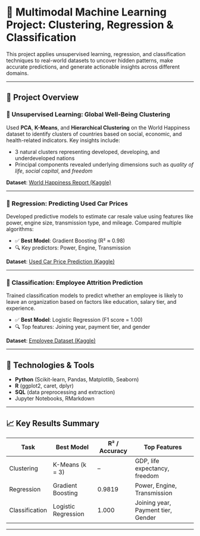 # 🧠 Multimodal Machine Learning Project: Clustering, Regression & Classification

This project applies unsupervised learning, regression, and classification techniques to real-world datasets to uncover hidden patterns, make accurate predictions, and generate actionable insights across different domains.

---

## 🚀 Project Overview

### 🔹 Unsupervised Learning: Global Well-Being Clustering
Used **PCA**, **K-Means**, and **Hierarchical Clustering** on the World Happiness dataset to identify clusters of countries based on social, economic, and health-related indicators. Key insights include:
- 3 natural clusters representing developed, developing, and underdeveloped nations
- Principal components revealed underlying dimensions such as *quality of life*, *social capital*, and *freedom*

**Dataset**: [World Happiness Report (Kaggle)](https://www.kaggle.com/datasets/unsdsn/world-happiness?select=2019.csv)

---

### 🔹 Regression: Predicting Used Car Prices
Developed predictive models to estimate car resale value using features like power, engine size, transmission type, and mileage. Compared multiple algorithms:
- ✅ **Best Model**: Gradient Boosting (R² ≈ 0.98)
- 🔍 Key predictors: Power, Engine, Transmission

**Dataset**: [Used Car Price Prediction (Kaggle)](https://www.kaggle.com/datasets/sujithmandala/second-hand-car-price-prediction)

---

### 🔹 Classification: Employee Attrition Prediction
Trained classification models to predict whether an employee is likely to leave an organization based on factors like education, salary tier, and experience.
- ✅ **Best Model**: Logistic Regression (F1 score = 1.00)
- 🔍 Top features: Joining year, payment tier, and gender

**Dataset**: [Employee Dataset (Kaggle)](https://www.kaggle.com/datasets/tawfikelmetwally/employee-dataset)

---

## 🧰 Technologies & Tools
- **Python** (Scikit-learn, Pandas, Matplotlib, Seaborn)
- **R** (ggplot2, caret, dplyr)
- **SQL** (data preprocessing and extraction)
- Jupyter Notebooks, RMarkdown

---

## 📈 Key Results Summary

| Task            | Best Model          | R² / Accuracy | Top Features                    |
|-----------------|---------------------|---------------|---------------------------------|
| Clustering      | K-Means (k = 3)     | –             | GDP, life expectancy, freedom   |
| Regression      | Gradient Boosting   | 0.9819        | Power, Engine, Transmission     |
| Classification  | Logistic Regression | 1.000         | Joining year, Payment tier, Gender |

---
